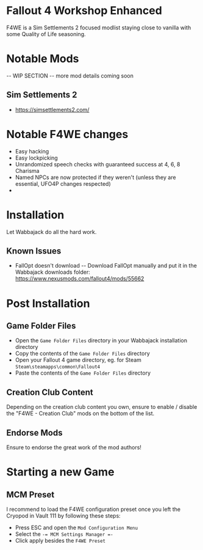 # Fallout 4 Workshop Enhanced
F4WE is a Sim Settlements 2 focused modlist staying close to vanilla with some Quality of Life seasoning.

# Notable Mods

-- WIP SECTION --
more mod details coming soon

## Sim Settlements 2
- https://simsettlements2.com/

# Notable F4WE changes

- Easy hacking
- Easy lockpicking
- Unrandomized speech checks with guaranteed success at 4, 6, 8 Charisma
- Named NPCs are now protected if they weren't (unless they are essential, UFO4P changes respected)
-

# Installation

Let Wabbajack do all the hard work.

## Known Issues
- FallOpt doesn't download
-- Download FallOpt manually and put it in the Wabbajack downloads folder: https://www.nexusmods.com/fallout4/mods/55662

# Post Installation

## Game Folder Files
- Open the `Game Folder Files` directory in your Wabbajack installation directory
- Copy the contents of the `Game Folder Files` directory
- Open your Fallout 4 game directory, eg. for Steam `Steam\steamapps\common\Fallout4`
- Paste the contents of the `Game Folder Files` directory

## Creation Club Content
Depending on the creation club content you own, ensure to enable / disable the "F4WE - Creation Club" mods on the bottom of the list.

## Endorse Mods
Ensure to endorse the great work of the mod authors!

# Starting a new Game

## MCM Preset
I recommend to load the F4WE configuration preset once you left the Cryopod in Vault 111 by following these steps:
- Press ESC and open the `Mod Configuration Menu`
- Select the `-= MCM Settings Manager =-`
- Click apply besides the `F4WE Preset`
